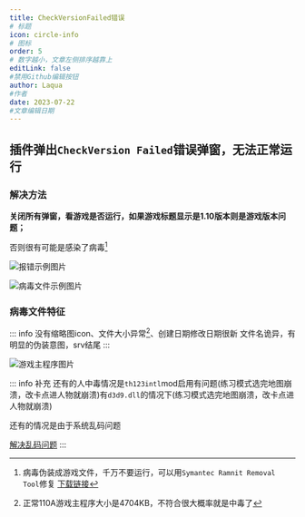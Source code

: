 ```yaml
---
title: CheckVersionFailed错误
# 标题
icon: circle-info
# 图标
order: 5
# 数字越小，文章左侧排序越靠上
editLink: false
#禁用Github编辑按钮
author: Laqua
#作者
date: 2023-07-22
#文章编辑日期
---
```



## **插件弹出```CheckVersion Failed```错误弹窗，无法正常运行**

### **解决方法**

**关闭所有弹窗，看游戏是否运行，如果游戏标题显示是1.10版本则是游戏版本问题；**

否则很有可能是感染了病毒[^first]

![报错示例图片](https://img.514.live/img/202307222228762.png)

![病毒文件示例图片](https://img.514.live/img/202307222228369.png)

### **病毒文件特征**

::: info
没有缩略图icon、文件大小异常[^second]、创建日期修改日期很新
文件名诡异，有明显的伪装意图，srv结尾
:::

![游戏主程序图片](https://img.514.live/img/202307222229982.png)


::: info 补充
还有的人中毒情况是```th123intl```mod启用有问题(练习模式选完地图崩溃，改卡点进人物就崩溃)有```d3d9.dll```的情况下(练习模式选完地图崩溃，改卡点进人物就崩溃)

还有的情况是由于系统乱码问题


[解决乱码问题](EncodingError.md)
:::





[^first]: 病毒伪装成游戏文件，千万不要运行，可以用```Symantec Ramnit Removal Tool```修复 [下载链接](https://pan.baidu.com/s/1D8d4eSvuIRnba0x3202aAQ?pwd=xukd)
[^second]: 正常110A游戏主程序大小是4704KB，不符合很大概率就是中毒了
